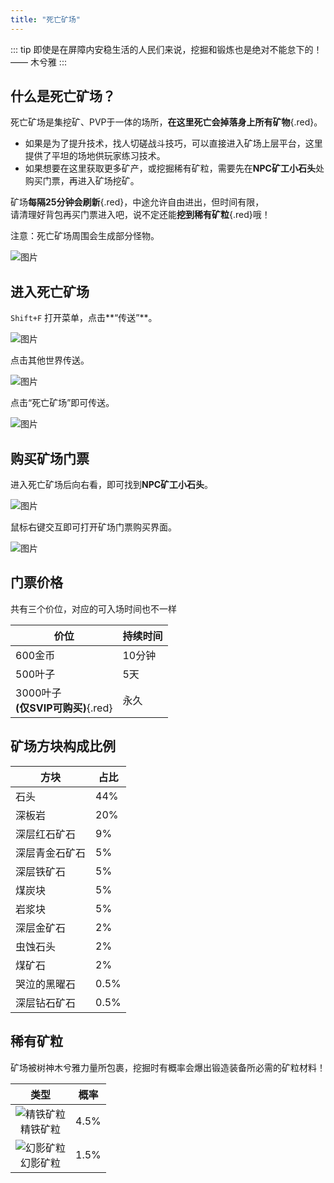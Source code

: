 ```yaml
---
title: "死亡矿场"
---
```


::: tip 即使是在屏障内安稳生活的人民们来说，挖掘和锻炼也是绝对不能怠下的！
—— 木兮雅
:::

## 什么是死亡矿场？

死亡矿场是集挖矿、PVP于一体的场所，**在这里死亡会掉落身上所有矿物**{.red}。  
+ 如果是为了提升技术，找人切磋战斗技巧，可以直接进入矿场上层平台，这里提供了平坦的场地供玩家练习技术。  
+ 如果想要在这里获取更多矿产，或挖掘稀有矿粒，需要先在**NPC矿工小石头**处购买门票，再进入矿场挖矿。

矿场**每隔25分钟会刷新**{.red}，中途允许自由进出，但时间有限，  
请清理好背包再买门票进入吧，说不定还能**挖到稀有矿粒**{.red}哦！

注意：死亡矿场周围会生成部分怪物。

![图片](https://pic.imgdb.cn/item/665818ccd9c307b7e938f9c3.webp)

## 进入死亡矿场

`Shift+F` 打开菜单，点击**“传送”**。

![图片](https://pic.imgdb.cn/item/665818ccd9c307b7e938fa6a.webp)

点击其他世界传送。

![图片](https://pic.imgdb.cn/item/665818ccd9c307b7e938faa2.webp)

点击“死亡矿场”即可传送。

![图片](https://pic.imgdb.cn/item/665818ccd9c307b7e938fafa.webp)

## 购买矿场门票

进入死亡矿场后向右看，即可找到**NPC矿工小石头**。

![图片](https://pic.imgdb.cn/item/665818cdd9c307b7e938fb3f.webp)

鼠标右键交互即可打开矿场门票购买界面。

![图片](https://pic.imgdb.cn/item/66581903d9c307b7e9393c8d.png)

## 门票价格

共有三个价位，对应的可入场时间也不一样

| 价位 | 持续时间 |
| --- | --- |
| 600金币 | 10分钟 |
| 500叶子 | 5天 |
| 3000叶子<br>**(仅SVIP可购买)**{.red} | 永久 |

## 矿场方块构成比例

| 方块 | 占比 |
| --- | --- |
| 石头 | 44% |
| 深板岩 | 20% |
| 深层红石矿石 | 9% |
| 深层青金石矿石 | 5% |
| 深层铁矿石 | 5% |
| 煤炭块 | 5% |
| 岩浆块 | 5% |
| 深层金矿石 | 2% |
| 虫蚀石头 | 2% |
| 煤矿石 | 2% |
| 哭泣的黑曜石 | 0.5% |
| 深层钻石矿石 | 0.5% |

## 稀有矿粒

矿场被树神木兮雅力量所包裹，挖掘时有概率会爆出锻造装备所必需的矿粒材料！

| 类型 | 概率 |
|:---:|:---:|
| ![精铁矿粒](https://pic.imgdb.cn/item/66581903d9c307b7e9393c9e.webp)<br>精铁矿粒 | 4.5% |
| ![幻影矿粒](https://pic.imgdb.cn/item/66581903d9c307b7e9393cac.webp)<br>幻影矿粒 | 1.5% |
